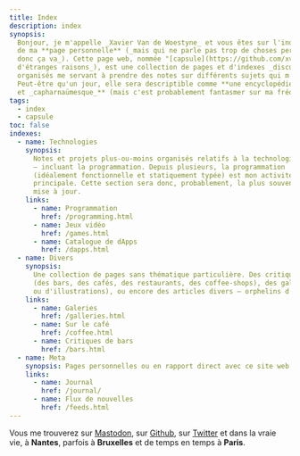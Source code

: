 ```yaml
---
title: Index
description: index
synopsis:
  Bonjour, je m'appelle _Xavier Van de Woestyne_ et vous êtes sur l'index
  de ma **page personnelle** (_mais qui ne parle pas trop de choses personnelles
  donc ça va_). Cette page web, nommée "[capsule](https://github.com/xvw/capsule)" (_pour
  d'étranges raisons_), est une collection de pages et d'indexes _discutablement_
  organisés me servant à prendre des notes sur différents sujets qui m'intéressent.
  Peut-être qu'un jour, elle sera descriptible comme **une encyclopédie maladroite
  et _capharnaümesque_** (mais c'est probablement fantasmer sur ma fréquence d'écriture).
tags:
  - index
  - capsule
toc: false
indexes:
  - name: Technologies
    synopsis: 
      Notes et projets plus-ou-moins organisés relatifs à la technologie
      — incluant la programmation. Depuis plusieurs, la programmation
      (idéalement fonctionnelle et statiquement typée) est mon activité
      principale. Cette section sera donc, probablement, la plus souvent
      mise à jour.
    links:
      - name: Programmation
        href: /programming.html
      - name: Jeux vidéo
        href: /games.html
      - name: Catalogue de dApps
        href: /dapps.html
  - name: Divers
    synopsis:
      Une collection de pages sans thématique particulière. Des critiques d'adresses
      (des bars, des cafés, des restaurants, des coffee-shops), des galeries (de photographies 
      ou d'illustrations), ou encore des articles divers — orphelins d'une catégorie parente.
    links:
      - name: Galeries
        href: /galleries.html
      - name: Sur le café
        href: /coffee.html
      - name: Critiques de bars
        href: /bars.html
  - name: Meta
    synopsis: Pages personnelles ou en rapport direct avec ce site web.
    links:
      - name: Journal
        href: /journal/
      - name: Flux de nouvelles
        href: /feeds.html
---
```


Vous me trouverez sur [Mastodon](https://merveilles.town/@xvw), sur
[Github](https://github.com/xvw), sur [Twitter](https://twitter.com/vdwxv) et
dans la vraie vie, à **Nantes**, parfois à **Bruxelles** et de temps en temps à
**Paris**.
